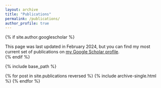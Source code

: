 ```yaml
---
layout: archive
title: "Publications"
permalink: /publications/
author_profile: true
---
```


{% if site.author.googlescholar %}
  <div class="wordwrap">This page was last updated in February 2024, but you can find my most current set of publications on <a href="{{site.author.googlescholar}}">my Google Scholar profile</a>.</div>
{% endif %}

{% include base_path %}

{% for post in site.publications reversed %}
  {% include archive-single.html %}
{% endfor %}
